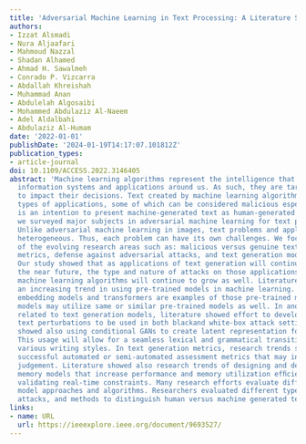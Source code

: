 ```yaml
---
title: 'Adversarial Machine Learning in Text Processing: A Literature Survey'
authors:
- Izzat Alsmadi
- Nura Aljaafari
- Mahmoud Nazzal
- Shadan Alhamed
- Ahmad H. Sawalmeh
- Conrado P. Vizcarra
- Abdallah Khreishah
- Muhammad Anan
- Abdulelah Algosaibi
- Mohammed Abdulaziz Al-Naeem
- Adel Aldalbahi
- Abdulaziz Al-Humam
date: '2022-01-01'
publishDate: '2024-01-19T14:17:07.101812Z'
publication_types:
- article-journal
doi: 10.1109/ACCESS.2022.3146405
abstract: 'Machine learning algorithms represent the intelligence that controls many
  information systems and applications around us. As such, they are targeted by attackers
  to impact their decisions. Text created by machine learning algorithms has many
  types of applications, some of which can be considered malicious especially if there
  is an intention to present machine-generated text as human-generated. In this paper,
  we surveyed major subjects in adversarial machine learning for text processing applications.
  Unlike adversarial machine learning in images, text problems and applications are
  heterogeneous. Thus, each problem can have its own challenges. We focused on some
  of the evolving research areas such as: malicious versus genuine text generation
  metrics, defense against adversarial attacks, and text generation models and algorithms.
  Our study showed that as applications of text generation will continue to grow in
  the near future, the type and nature of attacks on those applications and their
  machine learning algorithms will continue to grow as well. Literature survey indicated
  an increasing trend in using pre-trained models in machine learning. Word/sentence
  embedding models and transformers are examples of those pre-trained models. Adversarial
  models may utilize same or similar pre-trained models as well. In another trend
  related to text generation models, literature showed effort to develop universal
  text perturbations to be used in both blackand white-box attack settings. Literature
  showed also using conditional GANs to create latent representation for writing types.
  This usage will allow for a seamless lexical and grammatical transition between
  various writing styles. In text generation metrics, research trends showed developing
  successful automated or semi-automated assessment metrics that may include human
  judgement. Literature showed also research trends of designing and developing new
  memory models that increase performance and memory utilization efﬁciency without
  validating real-time constraints. Many research efforts evaluate different defense
  model approaches and algorithms. Researchers evaluated different types of targeted
  attacks, and methods to distinguish human versus machine generated text.'
links:
- name: URL
  url: https://ieeexplore.ieee.org/document/9693527/
---
```

